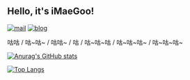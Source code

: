 ## Hello, it's iMaeGoo!

[![mail](https://img.shields.io/badge/Email-hello@imaegoo.com-F2572D?style=flat-square)](mailto:hello@imaegoo.com)
[![blog](https://img.shields.io/badge/Blog-imaegoo.com-008972?style=flat-square)](https://www.imaegoo.com)

咕咕 / 咕\~咕\~ / 咕咕\~ / 咕 / 咕\~咕\~咕 / 咕\~咕\~咕\~ / 咕\~咕\~咕\~

[![Anurag's GitHub stats](https://github-readme-stats.vercel.app/api?username=imaegoo&show_icons=true)](https://github.com/anuraghazra/github-readme-stats)

[![Top Langs](https://github-readme-stats.vercel.app/api/top-langs/?username=imaegoo&layout=compact)](https://github.com/anuraghazra/github-readme-stats)

<!--
**imaegoo/imaegoo** is a ✨ _special_ ✨ repository because its `README.md` (this file) appears on your GitHub profile.

Here are some ideas to get you started:

- 🔭 I’m currently working on ...
- 🌱 I’m currently learning ...
- 👯 I’m looking to collaborate on ...
- 🤔 I’m looking for help with ...
- 💬 Ask me about ...
- 📫 How to reach me: ...
- 😄 Pronouns: ...
- ⚡ Fun fact: ...
-->
